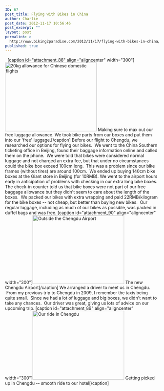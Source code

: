 ```yaml
---
ID: 67
post_title: Flying with Bikes in China
author: Charlie
post_date: 2012-11-17 10:56:46
post_excerpt: ""
layout: post
permalink: >
  http://www.biking2paradise.com/2012/11/17/flying-with-bikes-in-china/
published: true
---
```

  [caption id="attachment_88" align="aligncenter" width="300"]<a href="http://biking2paradise.com/2012/11/16/flying-with-bikes-in-china/img_2012-2/" rel="attachment wp-att-88"><img class="size-medium wp-image-88" title="20kg allowance for domestic flights" src="http://biking2paradise.com/wp-content/uploads/2012/11/IMG_20121-300x225.jpg" alt="20kg allowance for Chinese domestic flights" width="300" height="225" /></a> Making sure to max out our free luggage allowance. We took bike parts from our boxes and put them into our 'free' luggage.[/caption] Before our flight to Chengdu, we researched our options for flying our bikes.  We went to the China Southern ticketing office in Beijing, found their baggage information online and called them on the phone.  We were told that bikes were considered normal luggage and not charged an extra fee, but that under no circumstances could the bike box exceed 100cm long.  This was a problem since our bike frames (without tires) are around 100cm.  We ended up buying 140cm bike boxes at the Giant store in Beijing (for 10RMB). We went to the airport hours early in anticipation of problems with checking in our extra long bike boxes. The check-in counter told us that bike boxes were not part of our free baggage allowance but they didn't seem to care about the length of the boxes.  We packed our bikes with extra wrapping and paid 22RMB/kilogram for the bike boxes -- not cheap, but better than buying new bikes.  Our regular luggage, including as much of our bikes as possible, was packed in duffel bags and was free. [caption id="attachment_90" align="aligncenter" width="300"]<a href="http://biking2paradise.com/2012/11/16/flying-with-bikes-in-china/img_2016-2/" rel="attachment wp-att-90"><img class="size-medium wp-image-90" title="Chengdu Airport" src="http://biking2paradise.com/wp-content/uploads/2012/11/IMG_20161-300x225.jpg" alt="Outside the Chengdu Airport" width="300" height="225" /></a> The new Chengdu Airport[/caption] We arranged a driver to meet us in Chengdu.  From my previous trip to Chengdu in 2009, I remember the taxis being quite small.  Since we had a lot of luggage and big boxes, we didn't want to take any chances.  Our driver was great, giving us lots of advice on our upcoming trip. [caption id="attachment_89" align="aligncenter" width="300"]<a href="http://biking2paradise.com/2012/11/16/flying-with-bikes-in-china/img_2017-2/" rel="attachment wp-att-89"><img class="size-medium wp-image-89" title="Our ride in Chengdu" src="http://biking2paradise.com/wp-content/uploads/2012/11/IMG_20171-300x225.jpg" alt="Our ride in Chengdu" width="300" height="225" /></a> Getting picked up in Chengdu -- smooth ride to our hotel[/caption]          